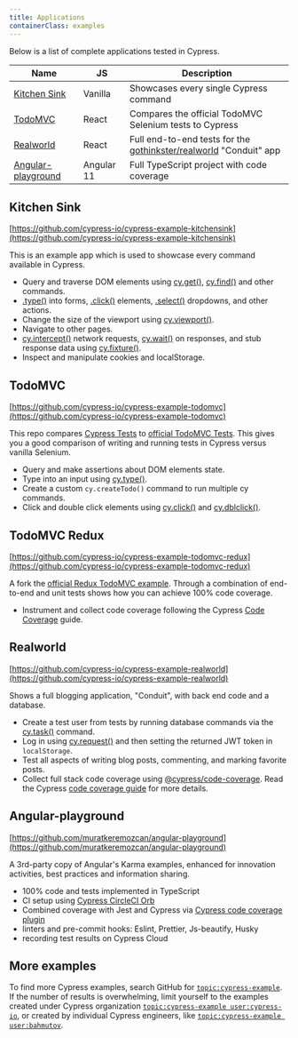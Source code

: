 ```yaml
---
title: Applications
containerClass: examples
---
```


Below is a list of complete applications tested in Cypress.

| Name                                      | JS         | Description                                                                                                   |
| ----------------------------------------- | ---------- | ------------------------------------------------------------------------------------------------------------- |
| [Kitchen Sink](#Kitchen-Sink)             | Vanilla    | Showcases every single Cypress command                                                                        |
| [TodoMVC](#TodoMVC)                       | React      | Compares the official TodoMVC Selenium tests to Cypress                                                       |
| [Realworld](#Realworld)                   | React      | Full end-to-end tests for the [gothinkster/realworld](https://github.com/gothinkster/realworld) "Conduit" app |
| [Angular-playground](#Angular-playground) | Angular 11 | Full TypeScript project with code coverage                                                                    |

## Kitchen Sink

<Icon name="github"></Icon>
[https://github.com/cypress-io/cypress-example-kitchensink](https://github.com/cypress-io/cypress-example-kitchensink)

This is an example app which is used to showcase every command available in
Cypress.

- Query and traverse DOM elements using [cy.get()](/api/commands/get),
  [cy.find()](/api/commands/find) and other commands.
- [.type()](/api/commands/type) into forms, [.click()](/api/commands/click)
  elements, [.select()](/api/commands/select) dropdowns, and other actions.
- Change the size of the viewport using [cy.viewport()](/api/commands/viewport).
- Navigate to other pages.
- [cy.intercept()](/api/commands/intercept) network requests,
  [cy.wait()](/api/commands/wait) on responses, and stub response data using
  [cy.fixture()](/api/commands/fixture).
- Inspect and manipulate cookies and localStorage.

<DocsImage src="/img/examples/public-project-kitchen-sink.png" alt="kitchensink running" ></DocsImage>

## TodoMVC

<Icon name="github"></Icon>
[https://github.com/cypress-io/cypress-example-todomvc](https://github.com/cypress-io/cypress-example-todomvc)

This repo compares
[Cypress Tests](https://github.com/cypress-io/cypress-example-todomvc/blob/master/cypress/e2e/app.cy.js)
to
[official TodoMVC Tests](https://github.com/tastejs/todomvc/blob/master/tests/test.js).
This gives you a good comparison of writing and running tests in Cypress versus
vanilla Selenium.

- Query and make assertions about DOM elements state.
- Type into an input using [cy.type()](/api/commands/type).
- Create a custom `cy.createTodo()` command to run multiple cy commands.
- Click and double click elements using [cy.click()](/api/commands/click) and
  [cy.dblclick()](/api/commands/dblclick).

<DocsImage src="/img/examples/public-project-todomvc.png" alt="TodoMvc testing in Cypress" ></DocsImage>

## TodoMVC Redux

<Icon name="github"></Icon>
[https://github.com/cypress-io/cypress-example-todomvc-redux](https://github.com/cypress-io/cypress-example-todomvc-redux)

A fork the
[official Redux TodoMVC example](https://github.com/reduxjs/redux/tree/master/examples/todomvc).
Through a combination of end-to-end and unit tests shows how you can achieve
100% code coverage.

- Instrument and collect code coverage following the Cypress
  [Code Coverage](/guides/tooling/code-coverage) guide.

<DocsImage src="/img/examples/todomvc-redux-100percent.png" alt="TodoMVC Redux application code coverage report" ></DocsImage>

## Realworld

<Icon name="github"></Icon>
[https://github.com/cypress-io/cypress-example-realworld](https://github.com/cypress-io/cypress-example-realworld)

Shows a full blogging application, "Conduit", with back end code and a database.

- Create a test user from tests by running database commands via the
  [cy.task()](/api/commands/task) command.
- Log in using [cy.request()](/api/commands/request) and then setting the
  returned JWT token in `localStorage`.
- Test all aspects of writing blog posts, commenting, and marking favorite
  posts.
- Collect full stack code coverage using
  [@cypress/code-coverage](https://github.com/cypress-io/code-coverage). Read
  the Cypress [code coverage guide](/guides/tooling/code-coverage) for more
  details.

<DocsImage src="/img/examples/realworld-app.png" alt="Realworld test in Cypress" ></DocsImage>

## Angular-playground

<Icon name="github"></Icon>
[https://github.com/muratkeremozcan/angular-playground](https://github.com/muratkeremozcan/angular-playground)

A 3rd-party copy of Angular's Karma examples, enhanced for innovation
activities, best practices and information sharing.

- 100% code and tests implemented in TypeScript
- CI setup using
  [Cypress CircleCI Orb](https://github.com/cypress-io/circleci-orb)
- Combined coverage with Jest and Cypress via
  [Cypress code coverage plugin](https://github.com/cypress-io/code-coverage)
- linters and pre-commit hooks: Eslint, Prettier, Js-beautify, Husky
- recording test results on Cypress Cloud

## More examples

To find more Cypress examples, search GitHub for
[`topic:cypress-example`](https://github.com/search?q=topic%3Acypress-example).
If the number of results is overwhelming, limit yourself to the examples created
under Cypress organization
[`topic:cypress-example user:cypress-io`](https://github.com/search?q=topic%3Acypress-example+user%3Acypress-io),
or created by individual Cypress engineers, like
[`topic:cypress-example user:bahmutov`](https://github.com/search?q=topic%3Acypress-example+user%3Abahmutov).
